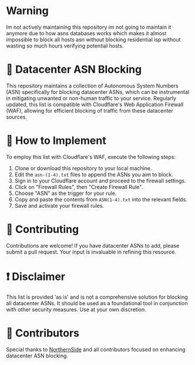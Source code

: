 # Warning
Im not actively maintaining this repository im not going to maintain it anymore due to how asns databases works which makes it almost impossible to block all hosts asn without blocking residential isp without wasting so much hours verifying potential hosts.

# 🚫 Datacenter ASN Blocking
This repository maintains a collection of Autonomous System Numbers (ASN) specifically for blocking datacenter ASNs, which can be instrumental in mitigating unwanted or non-human traffic to your service. Regularly updated, this list is compatible with Cloudflare's Web Application Firewall (WAF), allowing for efficient blocking of traffic from these datacenter sources.

# 🚀 How to Implement
To employ this list with Cloudflare's WAF, execute the following steps:

1. Clone or download this repository to your local machine.
2. Edit the `asn-(1-4).txt` files to append the ASNs you aim to block.
3. Sign in to your Cloudflare account and proceed to the firewall settings.
4. Click on "Firewall Rules", then "Create Firewall Rule".
5. Choose "ASN" as the trigger for your rule.
6. Copy and paste the contents from `ASN(1-4).txt` into the relevant fields.
7. Save and activate your firewall rules.

# 🤝 Contributing
Contributions are welcome! If you have datacenter ASNs to add, please submit a pull request. Your input is invaluable in refining this resource.

# ❗ Disclaimer
This list is provided 'as is' and is not a comprehensive solution for blocking all datacenter ASNs. It should be used as a foundational tool in conjunction with other security measures. Use at your own discretion.

# 🧑 Contributors
Special thanks to [NorthernSide](https://github.com/Northernside) and all contributors focused on enhancing datacenter ASN blocking.
